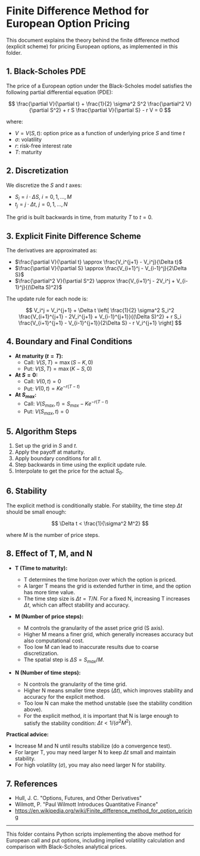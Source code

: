 # Finite Difference Method for European Option Pricing

This document explains the theory behind the finite difference method (explicit scheme) for pricing European options, as implemented in this folder.

## 1. Black-Scholes PDE
The price of a European option under the Black-Scholes model satisfies the following partial differential equation (PDE):

$$
\frac{\partial V}{\partial t} + \frac{1}{2} \sigma^2 S^2 \frac{\partial^2 V}{\partial S^2} + r S \frac{\partial V}{\partial S} - r V = 0
$$

where:
- $V = V(S, t)$: option price as a function of underlying price $S$ and time $t$
- $\sigma$: volatility
- $r$: risk-free interest rate
- $T$: maturity

## 2. Discretization
We discretize the $S$ and $t$ axes:
- $S_i = i \cdot \Delta S$, $i = 0, 1, ..., M$
- $t_j = j \cdot \Delta t$, $j = 0, 1, ..., N$

The grid is built backwards in time, from maturity $T$ to $t=0$.

## 3. Explicit Finite Difference Scheme
The derivatives are approximated as:
- $\frac{\partial V}{\partial t} \approx \frac{V_i^{j+1} - V_i^j}{\Delta t}$
- $\frac{\partial V}{\partial S} \approx \frac{V_{i+1}^j - V_{i-1}^j}{2\Delta S}$
- $\frac{\partial^2 V}{\partial S^2} \approx \frac{V_{i+1}^j - 2V_i^j + V_{i-1}^j}{(\Delta S)^2}$

The update rule for each node is:

$$
V_i^j = V_i^{j+1} + \Delta t \left[ \frac{1}{2} \sigma^2 S_i^2 \frac{V_{i+1}^{j+1} - 2V_i^{j+1} + V_{i-1}^{j+1}}{(\Delta S)^2} + r S_i \frac{V_{i+1}^{j+1} - V_{i-1}^{j+1}}{2\Delta S} - r V_i^{j+1} \right]
$$

## 4. Boundary and Final Conditions
- **At maturity ($t = T$):**
    - Call: $V(S, T) = \max(S - K, 0)$
    - Put: $V(S, T) = \max(K - S, 0)$
- **At $S = 0$:**
    - Call: $V(0, t) = 0$
    - Put: $V(0, t) = K e^{-r(T-t)}$
- **At $S_{max}$:**
    - Call: $V(S_{max}, t) = S_{max} - K e^{-r(T-t)}$
    - Put: $V(S_{max}, t) = 0$

## 5. Algorithm Steps
1. Set up the grid in $S$ and $t$.
2. Apply the payoff at maturity.
3. Apply boundary conditions for all $t$.
4. Step backwards in time using the explicit update rule.
5. Interpolate to get the price for the actual $S_0$.

## 6. Stability
The explicit method is conditionally stable. For stability, the time step $\Delta t$ should be small enough:

$$
\Delta t < \frac{1}{\sigma^2 M^2}
$$

where $M$ is the number of price steps.

## 8. Effect of T, M, and N

- **T (Time to maturity):**
    - T determines the time horizon over which the option is priced.
    - A larger T means the grid is extended further in time, and the option has more time value.
    - The time step size is $\Delta t = T / N$. For a fixed N, increasing T increases $\Delta t$, which can affect stability and accuracy.

- **M (Number of price steps):**
    - M controls the granularity of the asset price grid (S axis).
    - Higher M means a finer grid, which generally increases accuracy but also computational cost.
    - Too low M can lead to inaccurate results due to coarse discretization.
    - The spatial step is $\Delta S = S_{max} / M$.

- **N (Number of time steps):**
    - N controls the granularity of the time grid.
    - Higher N means smaller time steps ($\Delta t$), which improves stability and accuracy for the explicit method.
    - Too low N can make the method unstable (see the stability condition above).
    - For the explicit method, it is important that N is large enough to satisfy the stability condition: $\Delta t < 1 / (\sigma^2 M^2)$.

**Practical advice:**
- Increase M and N until results stabilize (do a convergence test).
- For larger T, you may need larger N to keep $\Delta t$ small and maintain stability.
- For high volatility ($\sigma$), you may also need larger N for stability.

## 7. References
- Hull, J. C. "Options, Futures, and Other Derivatives"
- Wilmott, P. "Paul Wilmott Introduces Quantitative Finance"
- https://en.wikipedia.org/wiki/Finite_difference_method_for_option_pricing

---

This folder contains Python scripts implementing the above method for European call and put options, including implied volatility calculation and comparison with Black-Scholes analytical prices.
